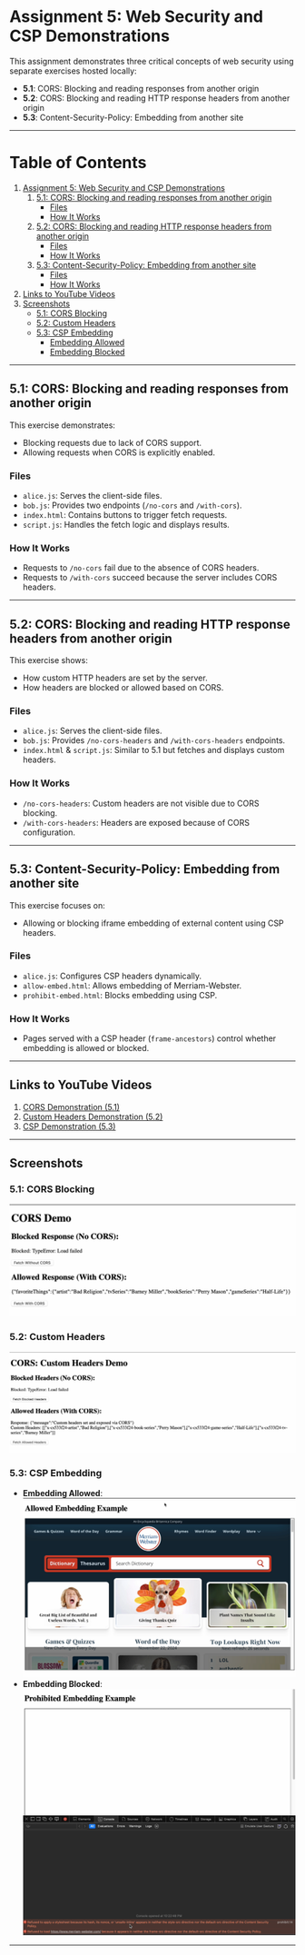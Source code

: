 
# Assignment 5: Web Security and CSP Demonstrations

This assignment demonstrates three critical concepts of web security using separate exercises hosted locally:
- **5.1**: CORS: Blocking and reading responses from another origin
- **5.2**: CORS: Blocking and reading HTTP response headers from another origin
- **5.3**: Content-Security-Policy: Embedding from another site
---
# Table of Contents

1. [Assignment 5: Web Security and CSP Demonstrations](#assignment-5-web-security-and-csp-demonstrations)
   1. [5.1: CORS: Blocking and reading responses from another origin](#51-cors-blocking-and-reading-responses-from-another-origin)
      - [Files](#files-1)
      - [How It Works](#how-it-works-1)
   2. [5.2: CORS: Blocking and reading HTTP response headers from another origin](#52-cors-blocking-and-reading-http-response-headers-from-another-origin)
      - [Files](#files-2)
      - [How It Works](#how-it-works-2)
   3. [5.3: Content-Security-Policy: Embedding from another site](#53-content-security-policy-embedding-from-another-site)
      - [Files](#files-3)
      - [How It Works](#how-it-works-3)
2. [Links to YouTube Videos](#links-to-youtube-videos)
3. [Screenshots](#screenshots)
   - [5.1: CORS Blocking](#51-cors-blocking)
   - [5.2: Custom Headers](#52-custom-headers)
   - [5.3: CSP Embedding](#53-csp-embedding)
     - [Embedding Allowed](#embedding-allowed)
     - [Embedding Blocked](#embedding-blocked)
---

## **5.1: CORS: Blocking and reading responses from another origin**
This exercise demonstrates:
- Blocking requests due to lack of CORS support.
- Allowing requests when CORS is explicitly enabled.

### **Files**
- `alice.js`: Serves the client-side files.
- `bob.js`: Provides two endpoints (`/no-cors` and `/with-cors`).
- `index.html`: Contains buttons to trigger fetch requests.
- `script.js`: Handles the fetch logic and displays results.

### **How It Works**
- Requests to `/no-cors` fail due to the absence of CORS headers.
- Requests to `/with-cors` succeed because the server includes CORS headers.
---

## **5.2: CORS: Blocking and reading HTTP response headers from another origin**
This exercise shows:
- How custom HTTP headers are set by the server.
- How headers are blocked or allowed based on CORS.

### **Files**
- `alice.js`: Serves the client-side files.
- `bob.js`: Provides `/no-cors-headers` and `/with-cors-headers` endpoints.
- `index.html` & `script.js`: Similar to 5.1 but fetches and displays custom headers.

### **How It Works**
- `/no-cors-headers`: Custom headers are not visible due to CORS blocking.
- `/with-cors-headers`: Headers are exposed because of CORS configuration.
---

## **5.3: Content-Security-Policy: Embedding from another site**
This exercise focuses on:
- Allowing or blocking iframe embedding of external content using CSP headers.

### **Files**
- `alice.js`: Configures CSP headers dynamically.
- `allow-embed.html`: Allows embedding of Merriam-Webster.
- `prohibit-embed.html`: Blocks embedding using CSP.

### **How It Works**
- Pages served with a CSP header (`frame-ancestors`) control whether embedding is allowed or blocked.
---

## **Links to YouTube Videos**
1. [CORS Demonstration (5.1)](https://youtu.be/iUX5NCgCknM)
2. [Custom Headers Demonstration (5.2)](https://youtu.be/0nfrttrXJFY)
3. [CSP Demonstration (5.3)](https://youtu.be/lnuWI8CvjgM)

---

## **Screenshots**
### **5.1: CORS Blocking**
![CORS Blocking](images/5_1_Screenshot.png)

### **5.2: Custom Headers**
![CORS Custom Headers](images/5_2_Screenshot.png)

### **5.3: CSP Embedding**
- **Embedding Allowed**:
  ![Embedding Allowed](images/5_3_Allow_Screenshot.png)
- **Embedding Blocked**:
  ![Embedding Blocked](images/5_3_Prohibit_Screenshot.png)
---
